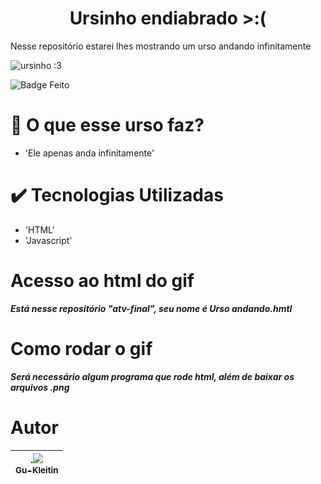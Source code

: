 <h1 align="center"> Ursinho endiabrado >:(</h1>
Nesse repositório estarei lhes mostrando um urso andando infinitamente

![ursinho :3](https://user-images.githubusercontent.com/118762722/205078005-49a5fcf3-0307-4e81-8b51-935688f04205.png)

![Badge Feito](https://img.shields.io/badge/Status-Feito-red)

# :hammer: O que esse urso faz?

- 'Ele apenas anda infinitamente'

# :heavy_check_mark: Tecnologias Utilizadas

- 'HTML'
- 'Javascript'

# Acesso ao html do gif
***Está nesse repositório "atv-final", seu nome é Urso andando.hmtl***

# Como rodar o gif
***Será necessário algum programa que rode html, além de baixar os arquivos .png***

# Autor

| .[<img src="https://avatars.githubusercontent.com/u/118762722?v=4" widith=115><br><sub>Gu-Kleitin</sub>](https://github.com/Gu-Kleitin) |
| :---: |

